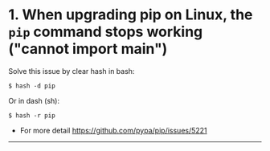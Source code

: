 # 1. When upgrading pip on Linux, the `pip` command stops working ("cannot import main")

Solve this issue by clear hash in bash:

```shell
$ hash -d pip
```

Or in dash (sh):

```shell
$ hash -r pip
```
* For more detail https://github.com/pypa/pip/issues/5221

--- --- ---
